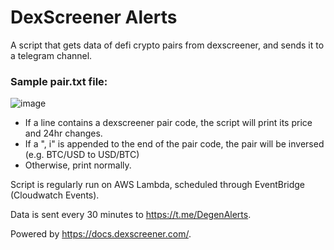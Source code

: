 # DexScreener Alerts
A script that gets data of defi crypto pairs from dexscreener, and sends it to a telegram channel.

### Sample pair.txt file:

![image](https://user-images.githubusercontent.com/33192754/173190051-3ccbb45f-4f06-442e-90de-2a6de78ed251.png)

- If a line contains a dexscreener pair code, the script will print its price and 24hr changes.
- If a ", i" is appended to the end of the pair code, the pair will be inversed (e.g. BTC/USD to USD/BTC)
- Otherwise, print normally.

Script is regularly run on AWS Lambda, scheduled through EventBridge (Cloudwatch Events).

Data is sent every 30 minutes to https://t.me/DegenAlerts.

Powered by https://docs.dexscreener.com/.
